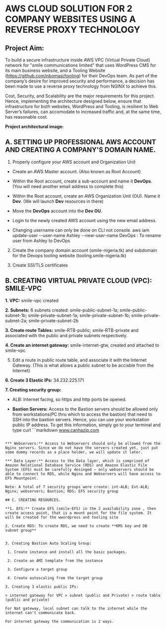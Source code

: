 # AWS CLOUD SOLUTION FOR 2 COMPANY WEBSITES USING A REVERSE PROXY TECHNOLOGY

 ## Project Aim: 
 
 To build a secure infrastructure inside AWS VPC (Virtual Private Cloud) network for "smile communications limited" that uses WordPress CMS for its main business website, and a Tooling Website (https://github.com/nbomasi/tooling) for their DevOps team. As part of the company’s desire for improved security and performance, a decision has been made to use a reverse proxy technology from NGINX to achieve this.

Cost, Security, and Scalability are the major requirements for this project. Hence, implementing the architecture designed below, ensure that infrastructure for both websites, WordPress and Tooling, is resilient to Web Server’s failures, can accomodate to increased traffic and, at the same time, has reasonable cost.

**Project architectural image:**

## A. SETTING UP PROFESSIONAL AWS ACCOUNT AND CREATING A COMPANY'S DOMAIN NAME.

1. Properly configure your AWS account and Organization Unit 

* Create an AWS Master account. (Also known as Root Account)
* Within the Root account, create a sub-account and name it **DevOps**. (You will need another email address to complete this)
* Within the Root account, create an AWS Organization Unit (OU). Name it **Dev**. (We will launch **Dev** resources in there)
* Move the **DevOps** account into the **Dev OU**.
* Login to the newly created AWS account using the new email address.

* Changing username can only be done on CLI not console.
aws iam update-user --user-name Ashley --new-user-name DevOps : To rename user from Ashley to DevOps


2. Create the company domain account (smile-nigeria.tk) and subdomain for the Devops tooling website (tooling.smile-nigeria.tk)

3. Create SSl/TLS certificates

## B. CREATING VIRTUAL PRIVATE CLOUD (VPC): SMILE-VPC

**1. VPC:** smile-vpc created

**2. Subnets:** 6 subnets created: smile-public-subnet-1a; smile-public-subnet-1b; smile-private-subnet-1a; smile-private-subnet-1b; smile-private-subnet-2a; smile-private-subnet-2b

**3. Create route Tables:** smile-RTB-public; smile-RTB-private and associated with the public and private subnets respectively.

**4. Create an internet gateway:** smile-internet-gtw, created and attached to smile-vpc

5. Edit a route in public route table, and associate it with the Internet Gateway. (This is what allows a public subnet to be accisble from the Internet)

**6. Create 3 Elastic IPs:** 34.232.225.171

**7. Creating security group:**
* ALB: Internet facing, so https and http ports be opened.

* **Bastion Servers:** Access to the Bastion servers should be allowed only from workstations(PC thru which to access the bastion) that need to SSH into the bastion servers. Hence, you can use your workstation public IP address. To get this information, simply go to your terminal and type curl ```markdown
www.canhazip.com
```

*** Webservers:** Access to Webservers should only be allowed from the Nginx servers. Since we do not have the servers created yet, just put some dummy records as a place holder, we will update it later.

*** Data Layer:** Access to the Data layer, which is comprised of Amazon Relational Database Service (RDS) and Amazon Elastic File System (EFS) must be carefully desinged – only webservers should be able to connect to RDS, while Nginx and Webservers will have access to EFS Mountpoint.

Note: A total of 7 security groups were create: int-ALB; Ext-ALB; Nginx; webservers; Bastion; RDS; EFS security group

## C. CREATING RESOURCES.

**1. EFS:** Create EFS (smile-EFS) in the 2 availability zone , then create access point, that is a mount point for the file system. It will be created for the wwordpress and tooling site

2. Create RDS: To create RDS, we need to create **KMS key and DB subnet group**


3. Creating Bastion Auto Scaling Group:

 1. Create instance and install all the basic packages.

 2. Create an AMI template from the instance

 3. Configure a target group 

 4. Create autoscaling from the target group

3. Creating 3 elastic public IPs: 

> internet gateway for VPC > subnet (public and Private) > route table (public and private)

For Nat gateway, local subnet can talk to the internet while the internet can't communicate back.

For internet gateway the communication is 2 ways.



